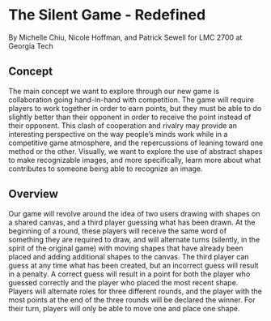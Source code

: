 # The Silent Game - Redefined
By Michelle Chiu, Nicole Hoffman, and Patrick Sewell for LMC 2700 at Georgia Tech
## Concept
The main concept we want to explore through our new game is collaboration going hand-in-hand with competition. The game will require players to work together in order to earn points, but they must be able to do slightly better than their opponent in order to receive the point instead of their opponent. This clash of cooperation and rivalry may provide an interesting perspective on the way people’s minds work while in a competitive game atmosphere, and the repercussions of leaning toward one method or the other. Visually, we want to explore the use of abstract shapes to make recognizable images, and more specifically, learn more about what contributes to someone being able to recognize an image.
## Overview
Our game will revolve around the idea of two users drawing with shapes on a shared canvas, and a third player guessing what has been drawn. At the beginning of a round, these players will receive the same word of something they are required to draw, and will alternate turns (silently, in the spirit of the original game) with moving shapes that have already been placed and adding additional shapes to the canvas. The third player can guess at any time what has been created, but an incorrect guess will result in a penalty. A correct guess will result in a point for both the player who guessed correctly and the player who placed the most recent shape. Players will alternate roles for three different rounds, and the player with the most points at the end of the three rounds will be declared the winner. For their turn, players will only be able to move one and place one shape.